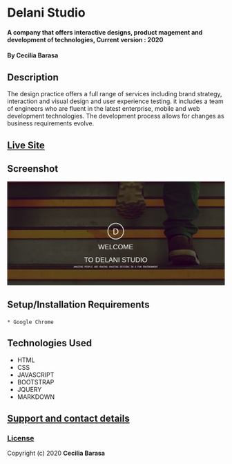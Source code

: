 # Delani Studio
#### A company that offers interactive designs, product magement and development of technologies, Current version : 2020
#### By **Cecilia Barasa**
## Description
The design practice offers a full range of services including brand strategy, interaction and visual design and user experience testing. it includes a team of  engineers who are fluent in the latest enterprise, mobile and web development technologies. The development process allows for changes as business requirements evolve.
## [Live Site](https://cecibarasa.github.io/Delani-studio/)
## Screenshot
![](shot.png)
## Setup/Installation Requirements
`* Google Chrome`
## Technologies Used
* HTML
* CSS
* JAVASCRIPT
* BOOTSTRAP
* JQUERY
* MARKDOWN
## [Support and contact details](cecbarasa@gmail.com)
### [License](https://github.com/cecibarasa/Delani-studio/blob/master/license.md)
Copyright (c) 2020 **Cecilia Barasa**
